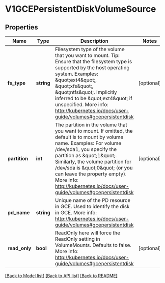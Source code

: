 # V1GCEPersistentDiskVolumeSource

## Properties
Name | Type | Description | Notes
------------ | ------------- | ------------- | -------------
**fs_type** | **string** | Filesystem type of the volume that you want to mount. Tip: Ensure that the filesystem type is supported by the host operating system. Examples: \&quot;ext4\&quot;, \&quot;xfs\&quot;, \&quot;ntfs\&quot;. Implicitly inferred to be \&quot;ext4\&quot; if unspecified. More info: http://kubernetes.io/docs/user-guide/volumes#gcepersistentdisk | [optional] 
**partition** | **int** | The partition in the volume that you want to mount. If omitted, the default is to mount by volume name. Examples: For volume /dev/sda1, you specify the partition as \&quot;1\&quot;. Similarly, the volume partition for /dev/sda is \&quot;0\&quot; (or you can leave the property empty). More info: http://kubernetes.io/docs/user-guide/volumes#gcepersistentdisk | [optional] 
**pd_name** | **string** | Unique name of the PD resource in GCE. Used to identify the disk in GCE. More info: http://kubernetes.io/docs/user-guide/volumes#gcepersistentdisk | 
**read_only** | **bool** | ReadOnly here will force the ReadOnly setting in VolumeMounts. Defaults to false. More info: http://kubernetes.io/docs/user-guide/volumes#gcepersistentdisk | [optional] 

[[Back to Model list]](../README.md#documentation-for-models) [[Back to API list]](../README.md#documentation-for-api-endpoints) [[Back to README]](../README.md)


